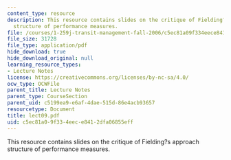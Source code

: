 ```yaml
---
content_type: resource
description: This resource contains slides on the critique of Fielding?s approach
  structure of performance measures.
file: /courses/1-259j-transit-management-fall-2006/c5ec81a09f334eece8412dfa06855eff_lect09.pdf
file_size: 31728
file_type: application/pdf
hide_download: true
hide_download_original: null
learning_resource_types:
- Lecture Notes
license: https://creativecommons.org/licenses/by-nc-sa/4.0/
ocw_type: OCWFile
parent_title: Lecture Notes
parent_type: CourseSection
parent_uid: c5199ea9-e6af-4dae-515d-86e4acb93657
resourcetype: Document
title: lect09.pdf
uid: c5ec81a0-9f33-4eec-e841-2dfa06855eff
---
```

This resource contains slides on the critique of Fielding?s approach structure of performance measures.